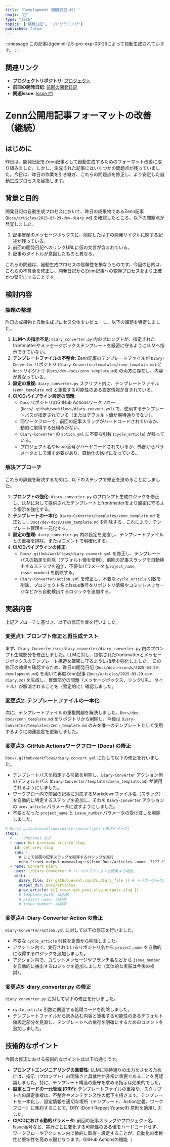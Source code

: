 ```yaml
---
title: "Development（開発日記 #1）"
emoji: "📝"
type: "tech"
topics: ['開発日記', 'プログラミング']
published: false
---
```


:::message
この記事はgemini-2.5-pro-exp-03-25によって自動生成されています。
:::

## 関連リンク

- **プロジェクトリポジトリ**: [プロジェクト](https://github.com/centervil/プロジェクト)
- **前回の開発日記**: [前回の開発日記](https://zenn.dev/centervil/articles/2025-03-29-dev-diary)
- **関連Issue**: [Issue #1](https://github.com/centervil/プロジェクト/issues/1)

# Zenn公開用記事フォーマットの改善（継続）

## はじめに

昨日は、開発日記をZenn記事として自動生成するためのフォーマット改善に取り組みました。しかし、生成された記事にはいくつかの問題点が残っていました。今日は、昨日の作業を引き継ぎ、これらの問題点を修正し、より安定した自動生成プロセスを目指します。

## 背景と目的

開発日記の自動生成プロセスにおいて、昨日の成果物であるZenn記事 (`Docs/articles/2025-03-29-dev-diary.md`) を確認したところ、以下の問題点が発覚しました。

1.  記事冒頭のメッセージボックスに、削除したはずの開発サイクルに関する記述が残っている。
2.  前回の開発日記へのリンクURLに仮の文言が含まれている。
3.  記事のタイトルが意図したものと異なる。

これらの問題は、自動生成プロセスの信頼性を損なうものです。今回の目的は、これらの不具合を修正し、開発日記からZenn記事への変換プロセスをより正確かつ堅牢にすることです。

## 検討内容

### 課題の整理

昨日の成果物と自動生成プロセス全体をレビューし、以下の課題を特定しました。

1.  **LLMへの指示不足:** `diary_converter.py` 内のプロンプトが、指定されたfrontmatterやメッセージボックステンプレートを厳密に守るようにLLMへ指示できていない。
2.  **テンプレートファイルの不整合:** Zenn記事のテンプレートファイルが `Diary-Converter` リポジトリ (`Diary-Converter/templates/zenn_template.md`) と `Docs` リポジトリ (`Docs/dev-docs/zenn_template.md`) の両方に存在し、内容が異なっている。
3.  **設定の重複:** `diary_converter.py` スクリプト内に、テンプレートファイル (`zenn_template.md`) と重複する可能性のある設定情報が含まれている。
4.  **CI/CDパイプライン設定の問題:**
    *   `Docs` リポジトリのGitHub Actionsワークフロー (`Docs/.github/workflows/diary-convert.yml`) で、使用するテンプレートパスが指定されている（またはデフォルト値が期待通りでない）。
    *   同ワークフローで、前回の記事スラッグがハードコードされているか、動的に取得する仕組みがない。
    *   `Diary-Converter` の `action.yml` に不要な引数 (`cycle_article`) が残っている。
    *   プロジェクト名やIssue番号がハードコードされているか、外部からパラメータとして渡す必要があり、自動化の妨げになっている。

### 解決アプローチ

これらの課題を解決するために、以下のステップで修正を進めることにしました。

1.  **プロンプトの強化:** `diary_converter.py` のプロンプト生成ロジックを修正し、LLMに対して提供されたテンプレートとfrontmatterをより厳密に守るよう指示を強化する。
2.  **テンプレートの一本化:** `Diary-Converter/templates/zenn_template.md` を正とし、`Docs/dev-docs/zenn_template.md` を削除する。これにより、テンプレート管理を一元化する。
3.  **設定の整理:** `diary_converter.py` 内の設定を見直し、テンプレートファイルとの重複を排除、またはコメントで明確化する。
4.  **CI/CDパイプラインの修正:**
    *   `Docs/.github/workflows/diary-convert.yml` を修正し、テンプレートパスの指定を削除（デフォルト値を使用）、前回の記事スラッグを自動検出するステップを追加、不要なパラメータ (`project_name`, `issue_number`) を削除する。
    *   `Diary-Converter/action.yml` を修正し、不要な `cycle_article` 引数を削除、プロジェクト名とIssue番号をリポジトリ情報やコミットメッセージなどから自動検出するロジックを追加する。

## 実装内容

上記アプローチに基づき、以下の修正作業を行いました。

### 変更点1: プロンプト修正と再生成テスト

まず、`Diary-Converter/src/diary_converter/diary_converter.py` 内のプロンプト生成部分を修正しました。LLMに対し、提供されたfrontmatterとメッセージボックスのテンプレート構造を厳密に守るように指示を強化しました。
この修正の効果を確認するため、昨日の開発日記 (`Docs/dev-records/2025-03-29-development.md`) を用いて再度Zenn記事 (`Docs/articles/2025-03-29-dev-diary.md`) を生成し、冒頭部分の問題（メッセージボックス、リンクURL、タイトル）が解消されることを（暫定的に）確認しました。

### 変更点2: テンプレートファイルの一本化

次に、テンプレートファイルの重複問題を解決しました。`Docs/dev-docs/zenn_template.md` をリポジトリから削除し、今後は `Diary-Converter/templates/zenn_template.md` のみを唯一のテンプレートとして使用するように関連設定を更新しました。

### 変更点3: GitHub Actionsワークフロー (Docs) の修正

`Docs/.github/workflows/diary-convert.yml` に対して以下の修正を行いました。

-   テンプレートパスを指定する引数を削除し、`Diary-Converter` アクション側のデフォルトパス (`Diary-Converter/templates/zenn_template.md`) が使用されるようにしました。
-   ワークフロー内で前回の記事に対応するMarkdownファイル名（スラッグ）を自動的に特定するステップを追加し、それを `Diary-Converter` アクションの `prev_article` パラメータに渡すようにしました。
-   不要となった `project_name` と `issue_number` パラメータの受け渡しを削除しました。

```yaml
# Docs/.github/workflows/diary-convert.yml (修正イメージ)
steps:
  # ... checkout など
  - name: Get previous article slug
    id: get_prev_slug
    run: |
      # ここで前回の記事スラッグを取得するロジックを実行
      echo "::set-output name=slug::$(find Docs/articles -name '????-??-??-dev-diary.md' | sort | tail -n 2 | head -n 1 | sed 's|Docs/articles/||' | sed 's|.md||')"
  - name: Convert Diary
    uses: ./Diary-Converter # ローカルアクションを使用する場合
    with:
      diary_file: ${{ github.event.inputs.diary_file }} # トリガーからの入力を想定
      output_dir: Docs/articles
      prev_article: ${{ steps.get_prev_slug.outputs.slug }}
      # template_path: は削除
      # project_name: は削除
      # issue_number: は削除
```

### 変更点4: Diary-Converter Action の修正

`Diary-Converter/action.yml` に対して以下の修正を行いました。

-   不要な `cycle_article` 引数を定義から削除しました。
-   アクション内で、実行されているリポジトリ名から `project_name` を自動的に取得するロジックを追加しました。
-   アクション内で、コミットメッセージやブランチ名などから `issue_number` を自動的に抽出するロジックを追加しました（具体的な実装は今後の検討）。

### 変更点5: diary_converter.py の修正

`diary_converter.py` に対して以下の修正を行いました。

-   `cycle_article` 引数に関連する処理コードを削除しました。
-   テンプレートファイルから読み込む内容と重複する可能性のあるデフォルト値設定部分を見直し、テンプレートへの依存を明確にするためのコメントを追加しました。

## 技術的なポイント

今回の修正における技術的なポイントは以下の通りです。

-   **プロンプトエンジニアリングの重要性:** LLMに期待通りの出力をさせるためには、指示（プロンプト）の明確さと具体性が非常に重要であることを再認識しました。特に、テンプレート構造の厳守を求める指示は効果的でした。
-   **設定とコードの一元管理 (DRY):** テンプレートファイルの重複や、スクリプト内の設定重複は、不整合やメンテナンス性の低下を招きます。テンプレートを一本化し、設定情報を適切な場所（テンプレート、Action定義、ワークフロー）に集約することで、DRY (Don't Repeat Yourself) 原則を適用しました。
-   **CI/CDにおける動的パラメータ:** 前回の記事スラッグやプロジェクト名、Issue番号など、実行ごとに変化する可能性のある値をハードコードせず、ワークフローやアクション内で動的に取得・設定することが、自動化の柔軟性と堅牢性を高める鍵となります。GitHub Actionsの機能（